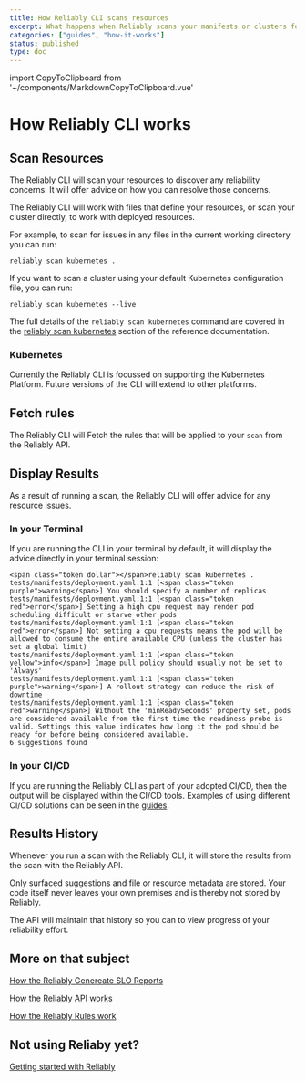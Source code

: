 ```yaml
---
title: How Reliably CLI scans resources
excerpt: What happens when Reliably scans your manifests or clusters for reliability issues?
categories: ["guides", "how-it-works"]
status: published
type: doc
---
```


import CopyToClipboard from '~/components/MarkdownCopyToClipboard.vue'

# How Reliably CLI works

## Scan Resources

The Reliably CLI will scan your resources to discover any reliability concerns.
It will offer advice on how you can resolve those concerns.

The Reliably CLI will work with files that define your resources, or scan your cluster directly, to work with deployed resources.

For example, to scan for issues in any files in the current working directory
you can run:

```console
reliably scan kubernetes .
```
<CopyToClipboard />

If you want to scan a cluster using your default Kubernetes configuration file,
you can run:

```console
reliably scan kubernetes --live
```
<CopyToClipboard />

The full details of the `reliably scan kubernetes` command are covered in the
[reliably scan kubernetes] section of the reference documentation.

[reliably scan kubernetes]:  /docs/reference/cli/reliably-scan-kubernetes/

### Kubernetes

Currently the Reliably CLI is focussed on supporting the Kubernetes Platform.
Future versions of the CLI will extend to other platforms.

## Fetch rules

The Reliably CLI will Fetch the rules that will be applied to your `scan`
from the Reliably API.

## Display Results

As a result of running a scan, the Reliably CLI will offer advice for any resource issues.

### In your Terminal

If you are running the CLI in your terminal by default, it will display the advice directly in your terminal session:

```reliably
<span class="token dollar"></span>reliably scan kubernetes .
tests/manifests/deployment.yaml:1:1 [<span class="token purple">warning</span>] You should specify a number of replicas
tests/manifests/deployment.yaml:1:1 [<span class="token red">error</span>] Setting a high cpu request may render pod scheduling difficult or starve other pods
tests/manifests/deployment.yaml:1:1 [<span class="token red">error</span>] Not setting a cpu requests means the pod will be allowed to consume the entire available CPU (unless the cluster has set a global limit)
tests/manifests/deployment.yaml:1:1 [<span class="token yellow">info</span>] Image pull policy should usually not be set to 'Always'
tests/manifests/deployment.yaml:1:1 [<span class="token purple">warning</span>] A rollout strategy can reduce the risk of downtime
tests/manifests/deployment.yaml:1:1 [<span class="token red">warning</span>] Without the 'minReadySeconds' property set, pods are considered available from the first time the readiness probe is valid. Settings this value indicates how long it the pod should be ready for before being considered available.
6 suggestions found
```

### In your CI/CD

If you are running the Reliably CLI as part of your adopted CI/CD, then the
output will be displayed within the CI/CD tools. Examples of using different
CI/CD solutions can be seen in the [guides][ci-pipeline].

[ci-pipeline]: /guides/ci-pipeline/

## Results History

Whenever you run a scan with the Reliably CLI, it will store the results from
the scan with the Reliably API.

Only surfaced suggestions and file or resource metadata are stored. Your code
itself never leaves your own premises and is thereby not stored by Reliably.

The API will maintain that history so you can to view progress of your
reliability effort.

## More on that subject

[How the Reliably Genereate SLO Reports](/docs/guides/how-it-works/slo-reports/)

[How the Reliably API works](/docs/guides/how-it-works/api/)

[How the Reliably Rules work](/docs/guides/how-it-works/rules/)

## Not using Reliaby yet?

[Getting started with Reliably](/docs/getting-started/)
